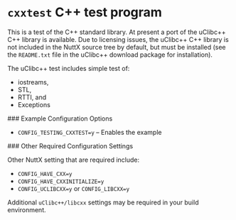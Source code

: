 # `cxxtest` C++ test program

This is a test of the C++ standard library. At present a port of the
uClibc++ C++ library is available. Due to licensing issues, the uClibc++
C++ library is not included in the NuttX source tree by default, but
must be installed (see the `README.txt` file in the uClibc++ download
package for installation).

The uClibc++ test includes simple test of:

  - iostreams,
  - STL,
  - RTTI, and
  - Exceptions

\#\#\# Example Configuration Options

  - `CONFIG_TESTING_CXXTEST=y` – Enables the example

\#\#\# Other Required Configuration Settings

Other NuttX setting that are required include:

  - `CONFIG_HAVE_CXX=y`
  - `CONFIG_HAVE_CXXINITIALIZE=y`
  - `CONFIG_UCLIBCXX=y` or `CONFIG_LIBCXX=y`

Additional `uClibc++/libcxx` settings may be required in your build
environment.
